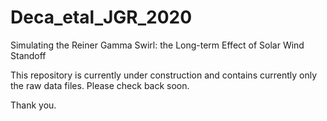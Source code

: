 # Deca_etal_JGR_2020
Simulating the Reiner Gamma Swirl: the Long-term Effect of Solar Wind Standoff

This repository is currently under construction and contains currently only the raw data files. Please check back soon.

Thank you.
